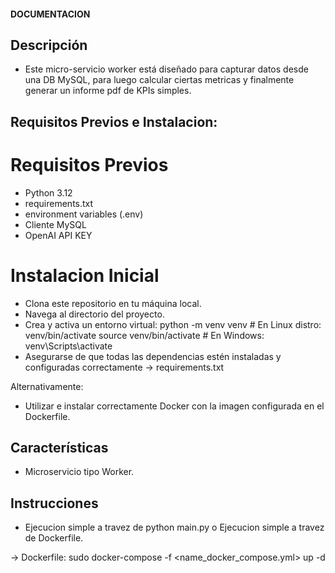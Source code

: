 #### DOCUMENTACION

## Descripción

- Este micro-servicio worker está diseñado para capturar datos desde una DB MySQL, para luego calcular ciertas metricas y finalmente generar un informe pdf de KPIs simples.

## Requisitos Previos e Instalacion:

# Requisitos Previos

- Python 3.12
- requirements.txt
- environment variables (.env)
- Cliente MySQL
- OpenAI API KEY

# Instalacion Inicial

- Clona este repositorio en tu máquina local.
- Navega al directorio del proyecto.
- Crea y activa un entorno virtual:
   python -m venv venv       # En Linux distro: venv/bin/activate
   source venv/bin/activate  # En Windows: venv\Scripts\activate
- Asegurarse de que todas las dependencias estén instaladas y configuradas correctamente -> requirements.txt

Alternativamente:

- Utilizar e instalar correctamente Docker con la imagen configurada en el Dockerfile.

## Características

- Microservicio tipo Worker.

## Instrucciones

- Ejecucion simple a travez de python main.py o Ejecucion simple a travez de Dockerfile.

-> Dockerfile:
sudo docker-compose -f <name_docker_compose.yml> up -d
